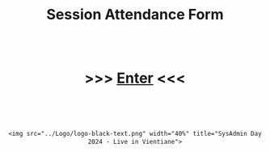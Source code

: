 
<div align="center">
    <br>
    <h1> Session Attendance Form </h1>
    <br>
    <br>
    <h1> >>> <a href="#">Enter</a> <<< </h1>
    <br>
    <br>
    <br>

    <img src="../Logo/logo-black-text.png" width="40%" title="SysAdmin Day 2024 - Live in Vientiane">

</div>


